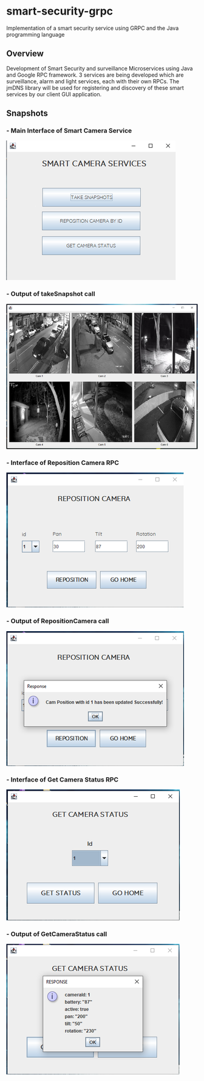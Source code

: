 # smart-security-grpc
Implementation of a smart security service using GRPC and the Java programming language

## Overview
Development of Smart Security and surveillance Microservices using Java and Google RPC framework. 3 services are 
being developed which are surveillance, alarm and light services, each with their own RPCs. The jmDNS library will 
be used for registering and discovery of these smart services by our client GUI application.

## Snapshots
### - Main Interface of Smart Camera Service

![](https://github.com/olumide1128/smart-security-grpc/blob/master/screenshotsForGit/Screenshot%20(233).png)

### - Output of takeSnapshot call

![](https://github.com/olumide1128/smart-security-grpc/blob/master/screenshotsForGit/Screenshot%20(240).png)

### - Interface of Reposition Camera RPC

![](https://github.com/olumide1128/smart-security-grpc/blob/master/screenshotsForGit/Screenshot%20(238).png)

### - Output of RepositionCamera call

![](https://github.com/olumide1128/smart-security-grpc/blob/master/screenshotsForGit/Screenshot%20(239).png)

### - Interface of Get Camera Status RPC

![](https://github.com/olumide1128/smart-security-grpc/blob/master/screenshotsForGit/Screenshot%20(234).png)

### - Output of GetCameraStatus call

![](https://github.com/olumide1128/smart-security-grpc/blob/master/screenshotsForGit/Screenshot%20(236).png)







